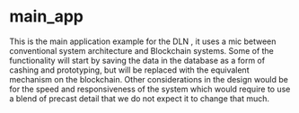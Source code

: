 # main_app
This is the main application example for the DLN , it uses a mic between conventional system architecture and Blockchain systems.
Some of the functionality will start by saving the data in the database as a form of cashing and prototyping, but will be replaced with the equivalent mechanism on the blockchain.
Other considerations in the design would be for the speed and responsiveness of the system which would require to use a blend of precast detail that we do not expect it to change that much.
